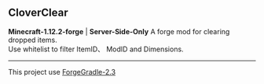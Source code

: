 ## CloverClear
**Minecraft-1.12.2-forge** | **Server-Side-Only**
A forge mod for clearing dropped items.   
Use whitelist to filter ItemID、 ModID and Dimensions.   

----   

This project use [ForgeGradle-2.3](https://github.com/anatawa12/ForgeGradle-2.3)
